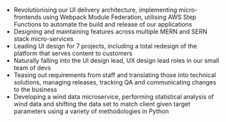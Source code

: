 - Revolutionising our UI delivery architecture, implementing micro-frontends using Webpack Module Federation, utilising AWS Step Functions to automate the build and release of our applications
- Designing and maintaining features across multiple MERN and SERN stack micro-services
- Leading UI design for 7 projects, including a total redesign of the platform that serves content to customers
- Naturally falling into the UI design lead, UX design lead roles in our small team of devs
- Teasing out requirements from staff and translating those into technical solutions, managing releases, tracking QA and communicating changes to the business
- Developing a wind data microservice, performing statistical analysis of wind data and shifting the data set to match client given target parameters using a variety of methodologies in Python
